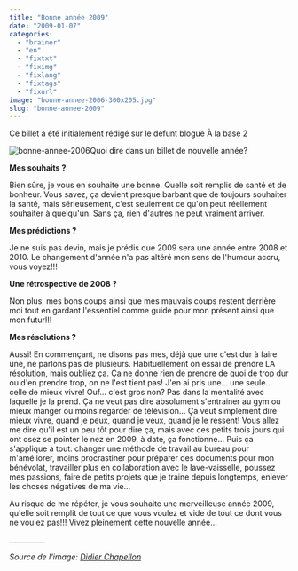 ```yaml
---
title: "Bonne année 2009"
date: "2009-01-07"
categories: 
  - "brainer"
  - "en"
  - "fixtxt"
  - "fiximg"
  - "fixlang"
  - "fixtags"
  - "fixurl"
image: "bonne-annee-2006-300x205.jpg"
slug: "bonne-annee-2009"
---
```


Ce billet a été initialement rédigé sur le défunt blogue À la base 2

![bonne-annee-2006](images/bonne-annee-2006-300x205.jpg "bonne-annee-2006")Quoi dire dans un billet de nouvelle année?

**Mes souhaits ?**

Bien sûre, je vous en souhaite une bonne. Quelle soit remplis de santé et de bonheur. Vous savez, ça devient presque barbant que de toujours souhaiter la santé, mais sérieusement, c'est seulement ce qu'on peut réellement souhaiter à quelqu'un. Sans ça, rien d'autres ne peut vraiment arriver.

**Mes prédictions ?**

Je ne suis pas devin, mais je prédis que 2009 sera une année entre 2008 et 2010. Le changement d'année n'a pas altéré mon sens de l'humour accru, vous voyez!!!

**Une rétrospective de 2008 ?**

Non plus, mes bons coups ainsi que mes mauvais coups restent derrière moi tout en gardant l'essentiel comme guide pour mon présent ainsi que mon futur!!!

**Mes résolutions ?**

Aussi! En commençant, ne disons pas mes, déjà que une c'est dur à faire une, ne parlons pas de plusieurs. Habituellement on essai de prendre LA résolution, mais oubliez ça. Ça ne donne rien de prendre de quoi de trop dur ou d'en prendre trop, on ne l'est tient pas! J'en ai pris une... une seule... celle de mieux vivre! Ouf... c'est gros non? Pas dans la mentalité avec laquelle je la prend. Ça ne veut pas dire absolument s'entrainer au gym ou mieux manger ou moins regarder de télévision... Ça veut simplement dire mieux vivre, quand je peux, quand je veux, quand je le ressent! Vous allez me dire qu'il est un peu tôt pour dire ça, mais avec ces petits trois jours qui ont osez se pointer le nez en 2009, à date, ça fonctionne... Puis ça s'applique à tout: changer une méthode de travail au bureau pour m'améliorer, moins procrastiner pour préparer des documents pour mon bénévolat, travailler plus en collaboration avec le lave-vaisselle, poussez mes passions, faire de petits projets que je traine depuis longtemps, enlever les choses négatives de ma vie...

Au risque de me répéter, je vous souhaite une merveilleuse année 2009, qu'elle soit remplit de tout ce que vous voulez et vide de tout ce dont vous ne voulez pas!!! Vivez pleinement cette nouvelle année...

\_\_\_\_\_\_\_\_\_\_

_Source de l'image: [Didier Chapellon](https://blogperso.univ-rennes1.fr/didier.chapellon/ "Site web de la source de l'image")_
